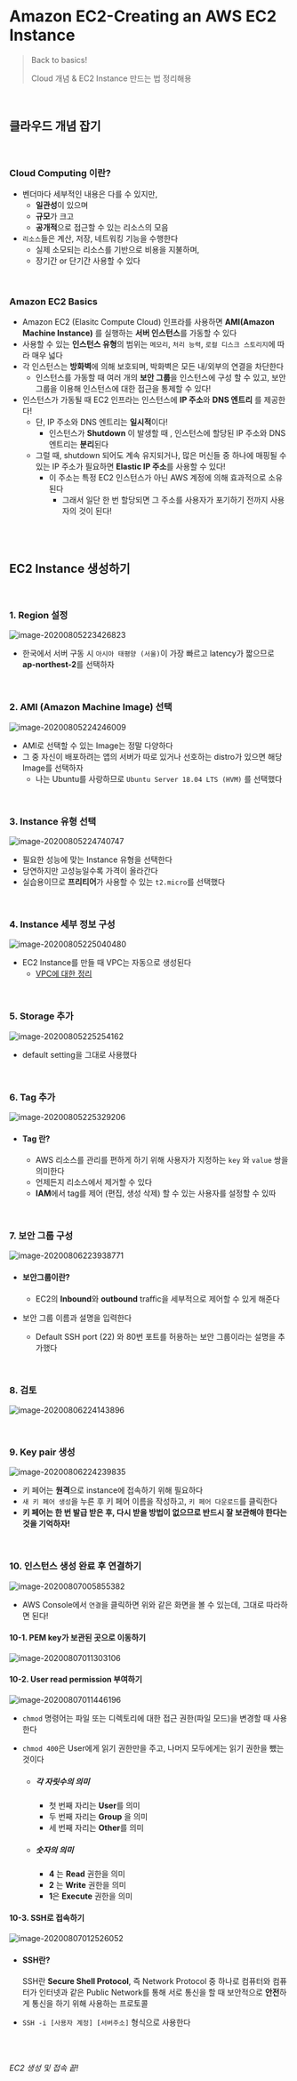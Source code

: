 # Amazon EC2-Creating an AWS EC2 Instance

> Back to basics!
>
> Cloud 개념 & EC2 Instance 만드는 법 정리해용

<br>

## 클라우드 개념 잡기

<br>

### Cloud Computing 이란?

- 벤더마다 세부적인 내용은 다를 수 있지만, 
  - **일관성**이 있으며
  - **규모**가 크고
  - **공개적**으로 접근할 수 있는 리소스의 모음
- `리소스`들은  계산, 저장, 네트워킹 기능을 수행한다
  - 실제 소모되는 리소스를 기반으로 비용을 지불하며,
  - 장기간 or 단기간 사용할 수 있다

<br>

### Amazon EC2 Basics

- Amazon EC2 (Elasitc Compute Cloud) 인프라를 사용하면 **AMI(Amazon Machine Instance)** 를 실행하는 **서버 인스턴스**를 가동할 수 있다
- 사용할 수 있는 **인스턴스 유형**의 범위는 `메모리`, `처리 능력`, `로컬 디스크 스토리지`에 따라 매우 넓다
- 각 인스턴스는 **방화벽**에 의해 보호되며, 박화벽은 모든 내/외부의 연결을 차단한다
  - 인스턴스를 가동할 때 여러 개의 **보안 그룹**을 인스턴스에 구성 할 수 있고, 보안그룹을 이용해 인스턴스에 대한 접근을 통제할 수 있다!
- 인스턴스가 가동될 때 EC2 인프라는 인스턴스에 **IP 주소**와 **DNS 엔트리** 를 제공한다!
  - 단, IP 주소와 DNS 엔트리는 **일시적**이다!
    - 인스턴스가 **Shutdown** 이 발생할 때 , 인스턴스에 할당된 IP 주소와 DNS엔트리는 **분리**된다
  - 그럴 때, shutdown 되어도 계속 유지되거나, 많은 머신들 중 하나에 매핑될 수 있는 IP 주소가 필요하면 **Elastic IP 주소**를 사용할 수 있다!
    - 이 주소는 특정 EC2 인스턴스가 아닌 AWS 계정에 의해 효과적으로 소유된다
      - 그래서 일단 한 번 할당되면 그 주소를 사용자가 포기하기 전까지 사용자의 것이 된다!

<br>

<br>

## EC2 Instance 생성하기

<br>

### 1. Region 설정

![image-20200805223426823](../../images/image-20200805223426823.png)

- 한국에서 서버 구동 시 `아시아 태평양 (서울)`이 가장 빠르고 latency가 짧으므로 **ap-northest-2**를 선택하자

<br>

### 2. AMI (Amazon Machine Image) 선택

![image-20200805224246009](../../images/image-20200805224246009.png)

- AMI로 선택할 수 있는 Image는 정말 다양하다
- 그 중 자신이 배포하려는 앱의 서버가 따로 있거나 선호하는 distro가 있으면 해당 Image를 선택하자
  - 나는 Ubuntu를 사랑하므로 `Ubuntu Server 18.04 LTS (HVM)` 를 선택했다

<br>

### 3. Instance 유형 선택

![image-20200805224740747](../../images/image-20200805224740747.png)

- 필요한 성능에 맞는 Instance 유형을 선택한다
- 당연하지만 고성능일수록 가격이 올라간다
- 실습용이므로 **프리티어**가 사용할 수 있는 `t2.micro`를 선택했다

<br>

### 4. Instance 세부 정보 구성

![image-20200805225040480](../../images/image-20200805225040480.png)

- EC2 Instance를 만들 때 VPC는 자동으로 생성된다
  - [VPC에 대한 정리](https://chloe-codes1.gitbook.io/til/aws/aws_tips/amazon_vpc_basics)

<br>

### 5. Storage 추가

![image-20200805225254162](../../images/image-20200805225254162.png)

- default setting을 그대로 사용했다

<br>

### 6. Tag 추가

![image-20200805225329206](../../images/image-20200805225329206.png)

- #### Tag 란?

  - AWS 리소스를 관리를 편하게 하기 위해 사용자가 지정하는 `key` 와 `value` 쌍을 의미한다
  - 언제든지 리소스에서 제거할 수 있다
  - **IAM**에서 tag를 제어 (편집, 생성 삭제) 할 수 있는 사용자를 설정할 수 있따

<br>

### 7. 보안 그룹 구성

![image-20200806223938771](../../images/image-20200806223938771.png)

- #### 보안그룹이란?
  
  - EC2의 **Inbound**와 **outbound** traffic을 세부적으로 제어할 수 있게 해준다
  
- 보안 그룹 이름과 설명을 입력한다
  
  - Default SSH port (22) 와 80번 포트를 허용하는 보안 그룹이라는 설명을 추가했다 

<br>

### 8. 검토

![image-20200806224143896](../../images/image-20200806224143896.png)

<br>

### 9. Key pair 생성

![image-20200806224239835](../../images/image-20200806224239835.png)

- 키 페어는 **원격**으로 instance에 접속하기 위해 필요하다
-  `새 키 페어 생성`을 누른 후 키 페어 이름을 작성하고, `키 페어 다운로드`를 클릭한다
  - **키 페어는 한 번 발급 받은 후, 다시 받을 방법이 없으므로 반드시 잘 보관해야 한다는 것을 기억하자!**

<br>

### 10. 인스턴스 생성 완료 후 연결하기

![image-20200807005855382](../../images/image-20200807005855382.png)

- AWS Console에서 `연결`을 클릭하면 위와 같은 화면을 볼 수 있는데, 그대로 따라하면 된다!

#### 10-1. PEM key가 보관된 곳으로 이동하기

![image-20200807011303106](../../images/image-20200807011303106.png)

#### 10-2. User read permission 부여하기

![image-20200807011446196](../../images/image-20200807011446196.png)

- `chmod` 명령어는 파일 또는 디렉토리에 대한 접근 권한(파일 모드)을 변경할 때 사용한다

- `chmod 400`은 User에게 읽기 권한만을 주고, 나머지 모두에게는 읽기 권한을 뺐는 것이다

  - ##### 각 자릿수의 의미

    - 첫 번째 자리는 **User**를 의미
    - 두 번째 자리는  **Group** 을 의미
    - 세 번째 자리는 **Other**를 의미

  - ##### 숫자의 의미

    - **4** 는 **Read** 권한을 의미
    - **2** 는 **Write** 권한을 의미
    - **1**은 **Execute** 권한을 의미

#### 10-3. SSH로 접속하기

![image-20200807012526052](../../images/image-20200807012526052.png)

- #### SSH란?

  SSH란 **Secure Shell Protocol**, 즉 Network Protocol 중 하나로 컴퓨터와 컴퓨터가 인터넷과 같은 Public Network를 통해 서로 통신을 할 때 보안적으로 **안전**하게 통신을 하기 위해 사용하는 프로토콜

- `SSH -i [사용자 계정] [서버주소]` 형식으로 사용한다

<br>

<br>

*EC2 생성 및 접속 끝!*